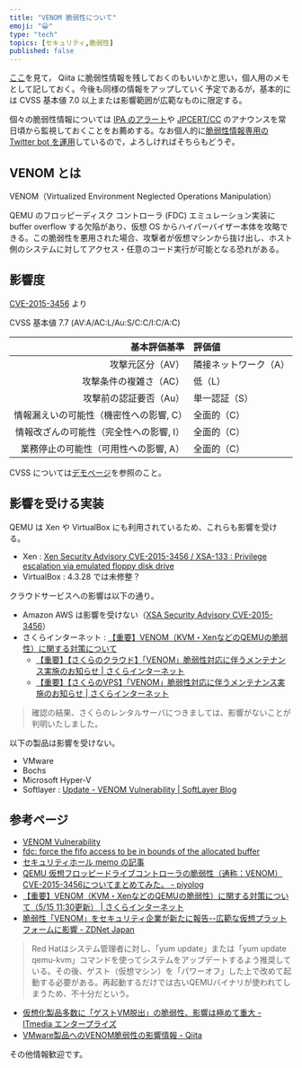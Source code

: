```yaml
---
title: "VENOM 脆弱性について"
emoji: "😀"
type: "tech"
topics: [セキュリティ,脆弱性]
published: false
---
```

[ここ](http://qiita.com/tsukamoto/items/d5dee47ecea2f42b3dbd)を見て， Qiita に脆弱性情報を残しておくのもいいかと思い，個人用のメモとして記しておく。今後も同様の情報をアップしていく予定であるが，基本的には CVSS 基本値 7.0 以上または影響範囲が広範なものに限定する。

個々の脆弱性情報については [IPA のアラート](http://www.ipa.go.jp/security/announce/alert.html)や [JPCERT/CC](https://www.jpcert.or.jp/) のアナウンスを常日頃から監視しておくことをお薦めする。なお個人的に[脆弱性情報専用の Twitter bot を運用](https://twitter.com/security_inci)しているので，よろしければそちらもどうぞ。

## VENOM とは

VENOM（Virtualized Environment Neglected Operations Manipulation）

QEMU のフロッピーディスク コントローラ (FDC) エミュレーション実装に buffer overflow する欠陥があり、仮想 OS からハイパーバイザー本体を攻略できる。この脆弱性を悪用された場合、攻撃者が仮想マシンから抜け出し、ホスト側のシステムに対してアクセス・任意のコード実行が可能となる恐れがある。

## 影響度

[CVE-2015-3456] より

CVSS 基本値 7.7 (AV:A/AC:L/Au:S/C:C/I:C/A:C)

| 基本評価基準                            | 評価値            |
|----------------------------------------:|:------------------|
| 攻撃元区分（AV）                        | 隣接ネットワーク（A） |
| 攻撃条件の複雑さ（AC）                  | 低（L）           |
| 攻撃前の認証要否（Au）                  | 単一認証（S）     |
| 情報漏えいの可能性（機密性への影響, C） | 全面的（C）       |
| 情報改ざんの可能性（完全性への影響, I） | 全面的（C）       |
| 業務停止の可能性（可用性への影響, A）   | 全面的（C）       |

CVSS については[デモページ](http://www.baldanders.info/spiegel/archive/cvss/cvss2.html)を参照のこと。

## 影響を受ける実装

QEMU は Xen や VirtualBox にも利用されているため、これらも影響を受ける。 

- Xen : [Xen Security Advisory CVE-2015-3456 / XSA-133 : Privilege escalation via emulated floppy disk drive](http://xenbits.xen.org/xsa/advisory-133.html)
- VirtualBox : 4.3.28 では未修整？

クラウドサービスへの影響は以下の通り。

- Amazon AWS は影響を受けない（[XSA Security Advisory CVE-2015-3456](http://aws.amazon.com/jp/security/security-bulletins/XSA_Security_Advisory_CVE_2015_3456/)）
- さくらインターネット : [【重要】VENOM（KVM・XenなどのQEMUの脆弱性）に関する対策について](http://www.sakura.ad.jp/news/sakurainfo/newsentry.php?id=1050)
    - [【重要】【さくらのクラウド】「VENOM」脆弱性対応に伴うメンテナンス実施のお知らせ | さくらインターネット](http://www.sakura.ad.jp/news/sakurainfo/newsentry.php?id=1053)
    - [【重要】【さくらのVPS】「VENOM」脆弱性対応に伴うメンテナンス実施のお知らせ | さくらインターネット](http://www.sakura.ad.jp/news/sakurainfo/newsentry.php?id=1054)

> 確認の結果、さくらのレンタルサーバにつきましては、影響がないことが判明いたしました。

以下の製品は影響を受けない。

- VMware
- Bochs
- Microsoft Hyper-V
- Softlayer : [Update - VENOM Vulnerability | SoftLayer Blog](http://blog.softlayer.com/2015/update-venom-vulnerability)

## 参考ページ

- [VENOM Vulnerability](http://venom.crowdstrike.com/)
- [fdc: force the fifo access to be in bounds of the allocated buffer](http://git.qemu.org/?p=qemu.git;a=commitdiff;h=e907746266721f305d67bc0718795fedee2e824c)
- [セキュリティホール memo の記事](http://www.st.ryukoku.ac.jp/~kjm/security/memo/2015/05.html#20150514_VENOM)
- [QEMU 仮想フロッピードライブコントローラの脆弱性（通称：VENOM） CVE-2015-3456についてまとめてみた。 - piyolog](http://d.hatena.ne.jp/Kango/20150514/1431611018)
- [【重要】VENOM（KVM・XenなどのQEMUの脆弱性）に関する対策について（5/15 11:30更新） | さくらインターネット](http://www.sakura.ad.jp/news/sakurainfo/newsentry.php?id=1050)
- [脆弱性「VENOM」をセキュリティ企業が新たに報告--広範な仮想プラットフォームに影響 - ZDNet Japan](http://japan.zdnet.com/article/35064485/)

> Red Hatはシステム管理者に対し、「yum update」または「yum update qemu-kvm」コマンドを使ってシステムをアップデートするよう推奨している。その後、ゲスト（仮想マシン）を「パワーオフ」した上で改めて起動する必要がある。再起動するだけでは古いQEMUバイナリが使われてしまうため、不十分だという。

- [仮想化製品多数に「ゲストVM脱出」の脆弱性、影響は極めて重大 - ITmedia エンタープライズ](http://www.itmedia.co.jp/enterprise/articles/1505/14/news050.html)
- [VMware製品へのVENOM脆弱性の影響情報 - Qiita](http://qiita.com/tsukamoto/items/d5dee47ecea2f42b3dbd)

[CVE-2015-3456]: https://web.nvd.nist.gov/view/vuln/detail?vulnId=CVE-2015-3456

その他情報歓迎です。

